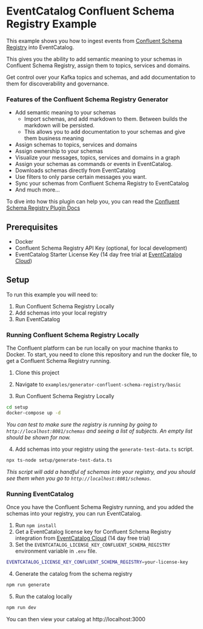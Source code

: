 # EventCatalog Confluent Schema Registry Example

This example shows you how to ingest events from [Confluent Schema Registry](https://www.confluent.io/product/confluent-schema-registry/) into EventCatalog.

This gives you the ability to add semantic meaning to your schemas in Confluent Schema Registry, assign them to topics, services and domains.

Get control over your Kafka topics and schemas, and add documentation to them for discoverability and governance.

### Features of the Confluent Schema Registry Generator

- Add semantic meaning to your schemas
    - Import schemas, and add markdown to them. Between builds the markdown will be persisted.
    - This allows you to add documentation to your schemas and give them business meaning
- Assign schemas to topics, services and domains
- Assign ownership to your schemas
- Visualize your messages, topics, services and domains in a graph
- Assign your schemas as commands or events in EventCatalog.
- Downloads schemas directly from EventCatalog
- Use filters to only parse certain messages you want.
- Sync your schemas from Confluent Schema Registry to EventCatalog
- And much more...

To dive into how this plugin can help you, you can read the [Confluent Schema Registry Plugin Docs](https://www.eventcatalog.dev/integrations/confluent-schema-registry)

## Prerequisites

- Docker
- Confluent Schema Registry API Key (optional, for local development)
- EventCatalog Starter License Key (14 day free trial at [EventCatalog Cloud](https://eventcatalog.cloud))


## Setup

To run this example you will need to:

1. Run Confluent Schema Registry Locally
1. Add schemas into your local registry
1. Run EventCatalog

### Running Confluent Schema Registry Locally

The Confluent platform can be run locally on your machine thanks to Docker. To start, you need to clone this repository and run the docker file, to get a Confluent Schema Registry running.

1. Clone this project
1. Navigate to `examples/generator-confluent-schema-registry/basic`

1. Run Confluent Schema Registry Locally

```bash
cd setup
docker-compose up -d
```

_You can test to make sure the registry is running by going to `http://localhost:8081/schemas` and seeing a list of subjects. An empty list should be shown for now._

4. Add schemas into your registry using the `generate-test-data.ts` script. 

```bash
npx ts-node setup/generate-test-data.ts
```

_This script will add a handful of schemas into your registry, and you should see them when you go to `http://localhost:8081/schemas`._

### Running EventCatalog

Once you have the Confluent Schema Registry running, and you added the schemas into your registry, you can run EventCatalog.


1. Run `npm install`
1. Get a EventCatalog license key for Confluent Schema Registry integration from [EventCatalog Cloud](https://eventcatalog.cloud) (14 day free trial)
1. Set the `EVENTCATALOG_LICENSE_KEY_CONFLUENT_SCHEMA_REGISTRY` environment variable in `.env` file.

```bash
EVENTCATALOG_LICENSE_KEY_CONFLUENT_SCHEMA_REGISTRY=your-license-key
```

4. Generate the catalog from the schema registry

```bash
npm run generate
```

5. Run the catalog locally

```bash
npm run dev
```

You can then view your catalog at http://localhost:3000





